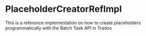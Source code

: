 # PlaceholderCreatorRefImpl
This is a reference implementation on how to create placeholders programmatically with the Batch Task API in Trados
